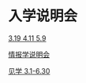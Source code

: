 # 入学说明会

[3.19 4.11 5.9](https://www.uec.ac.jp/admission/open-department/special-transfer/orientation.html)

[情报学说明会](https://www.uec.ac.jp/admission/open-graduate/orientation.html)

[见学 3.1-6.30](https://www.uec.ac.jp/admission/open-graduate/tour.html)
